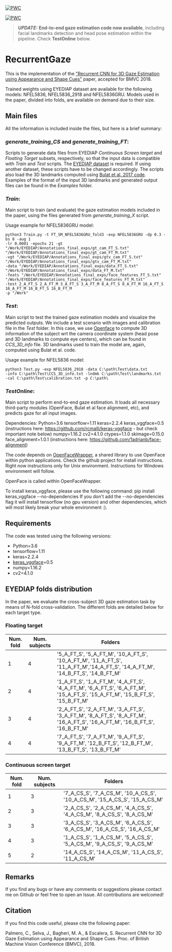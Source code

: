 [![PWC](https://img.shields.io/endpoint.svg?url=https://paperswithcode.com/badge/recurrent-cnn-for-3d-gaze-estimation-using/gaze-estimation-on-eyediap-floating-target)](https://paperswithcode.com/sota/gaze-estimation-on-eyediap-floating-target?p=recurrent-cnn-for-3d-gaze-estimation-using)
	
[![PWC](https://img.shields.io/endpoint.svg?url=https://paperswithcode.com/badge/recurrent-cnn-for-3d-gaze-estimation-using/gaze-estimation-on-eyediap-screen-target)](https://paperswithcode.com/sota/gaze-estimation-on-eyediap-screen-target?p=recurrent-cnn-for-3d-gaze-estimation-using)

> **_UPDATE:_**  **End-to-end gaze estimation code now available**, including facial landmarks detection and head pose estimation within the pipeline. Check **TestOnline** below.

# RecurrentGaze

This is the implementation of the ["Recurrent CNN for 3D Gaze Estimation using Appearance and Shape Cues"](http://bmvc2018.org/contents/papers/0871.pdf) paper, accepted for BMVC 2018. 

Trained weights using EYEDIAP dataset are available for the following models: NFEL5836, NFEL5836_2918 and NFEL5836GRU. Models used in the paper, divided into folds, are available on demand due to their size. 

## Main files

All the information is included inside the files, but here is a brief summary:

### *generate_training_CS* and *generate_training_FT*:

Scripts to generate data files from EYEDIAP *Continuous Screen target* and *Floating Target* subsets, respectively, so that the input data is compatible with *Train* and *Test* scripts. The [EYEDIAP dataset](https://www.idiap.ch/dataset) is required. If using another dataset, these scripts have to be changed accordingly. The scripts also load the 3D landmarks computed using [Bulat et al. 2017 code](https://github.com/1adrianb/face-alignment). Examples of the format of the input 3D landmarks and generated output files can be found in the *Examples* folder. 

### *Train*:

Main script to train (and evaluate) the gaze estimation models included in the paper, using the files generated from *generate_training_X* script.

Usage example for NFEL5836GRU model:
```
python3 Train.py -t FT_SM_NFEL5836GRU_fold3 -exp NFEL5836GRU -dp 0.3 -bs 8 -aug 1
-lr 0.0001 -epochs 21 -gt "/Work/EYEDIAP/Annotations_final_exps/gt_cam_FT_S.txt" "/Work/EYEDIAP/Annotations_final_exps/gt_cam_FT_M.txt"
-vgt "/Work/EYEDIAP/Annotations_final_exps/gtv_cam_FT_S.txt" "/Work/EYEDIAP/Annotations_final_exps/gtv_cam_FT_M.txt"
-data "/Work/EYEDIAP/Annotations_final_exps/data_FT_S.txt" "/Work/EYEDIAP/Annotations_final_exps/data_FT_M.txt"
-feats "/Work/EYEDIAP/Annotations_final_exps/face_features_FT_S.txt" "/Work/EYEDIAP/Annotations_final_exps/face_features_FT_M.txt"
-test 2_A_FT_S 2_A_FT_M 3_A_FT_S 3_A_FT_M 8_A_FT_S 8_A_FT_M 16_A_FT_S 16_A_FT_M 16_B_FT_S 16_B_FT_M 
-p "/Work"
 ```

### *Test*:

Main script to test the trained gaze estimation models and visualize the predicted outputs. We include a test scenario with images and calibration file in the *Test* folder. In this case, we use [Openface](https://github.com/TadasBaltrusaitis/OpenFace) to compute 3D information of the subject wrt the camera coordinate system (head pose and 3D landmarks to compute eye centers), which can be found in *CCS_3D_info* file. 3D landmarks used to train the model are, again, computed using Bulat et al. code. 

Usage example for NFEL5836 model:
```
python3 Test.py -exp NFEL5836_2918 -data C:\path\Test\data.txt 
-info C:\path\Test\CCS_3D_info.txt -lndmk C:\path\Test\landmarks.txt 
-cal C:\path\Test\calibration.txt -p C:\path\
```

### *TestOnline*:
Main script to perform end-to-end gaze estimation. It loads all necessary third-party modules (OpenFace, Bulat et al face alignment, etc), and predicts gaze for all input images.

Dependencies:
Python=3.6
tensorflow=1.11
keras=2.2.4
keras_vggface=0.5 (instructions here: https://github.com/rcmalli/keras-vggface - but check important note below)
numpy=1.16.2
cv2=4.1.0
ctypes=1.1.0
skimage=0.15.0
face_alignment=1.0.1 (instructions here: https://github.com/1adrianb/face-alignment)

The code depends on [OpenFaceWrapper](https://github.com/crisie/OpenFaceWrapper), a shared library to use OpenFace within python applications. Check the github project for install instructions. Right now instructions only for Unix environment. Instructions for Windows environment will follow.

OpenFace is called within OpenFaceWrapper. 

To install keras_vggface, please use the following command:
pip install keras_vggface --no-dependencies 
If you don't add the --no-dependencies flag it will install tensorflow (no gpu version) and other dependencies, which will most likely break your whole environment :). 


## Requirements

The code was tested using the following versions:
- Python=3.6
- tensorflow=1.11
- keras=2.2.4
- [keras_vggface](https://github.com/rcmalli/keras-vggface)=0.5
- numpy=1.16.2
- cv2=4.1.0


## EYEDIAP folds distribution
In the paper, we evaluate the cross-subject 3D gaze estimation task by means of N-fold cross-validation. The different folds are detailed below for each target type.

### Floating target
| Num. fold     | Num. subjects | Folders  | 
| --------   | ---------- | -------- |
| 1          | 4          |'5_A_FT_S', '5_A_FT_M', '10_A_FT_S', '10_A_FT_M', '11_A_FT_S', '11_A_FT_M','14_A_FT_S', '14_A_FT_M', '14_B_FT_S', '14_B_FT_M'|
| 2          | 4          |'1_A_FT_S', '1_A_FT_M', '4_A_FT_S', '4_A_FT_M', '6_A_FT_S', '6_A_FT_M', '15_A_FT_S', '15_A_FT_M', '15_B_FT_S', '15_B_FT_M'          |
| 3          | 4          | '2_A_FT_S', '2_A_FT_M', '3_A_FT_S', '3_A_FT_M', '8_A_FT_S', '8_A_FT_M', '16_A_FT_S', '16_A_FT_M', '16_B_FT_S', '16_B_FT_M' |
| 4          | 4          | '7_A_FT_S', '7_A_FT_M', '9_A_FT_S', '9_A_FT_M', '12_B_FT_S', '12_B_FT_M', '13_B_FT_S', '13_B_FT_M' |

### Continuous screen target
| Num. fold     | Num. subjects | Folders  | 
| --------   | --------      | -------- | 
| 1          | 3             |'7_A_CS_S', '7_A_CS_M', '10_A_CS_S', '10_A_CS_M', '15_A_CS_S', '15_A_CS_M'|
| 2          | 3             |'2_A_CS_S', '2_A_CS_M', '4_A_CS_S', '4_A_CS_M', '8_A_CS_S', '8_A_CS_M' |
| 3          | 3             |'3_A_CS_S', '3_A_CS_M', '6_A_CS_S', '6_A_CS_M', '16_A_CS_S', '16_A_CS_M' |
| 4          | 3             |'1_A_CS_S', '1_A_CS_M', '5_A_CS_S', '5_A_CS_M', '9_A_CS_S', '9_A_CS_M'|
| 5          | 2             | '14_A_CS_S', '14_A_CS_M', '11_A_CS_S', '11_A_CS_M' |

## Remarks

If you find any bugs or have any comments or suggestions please contact me on Github or feel free to open an Issue. All contributions are welcomed!

## Citation

If you find this code useful, please cite the following paper:

Palmero, C., Selva, J., Bagheri, M. A., & Escalera, S. Recurrent CNN for 3D Gaze Estimation using Appearance and Shape Cues. Proc. of British Machine Vision Conference (BMVC), 2018.

